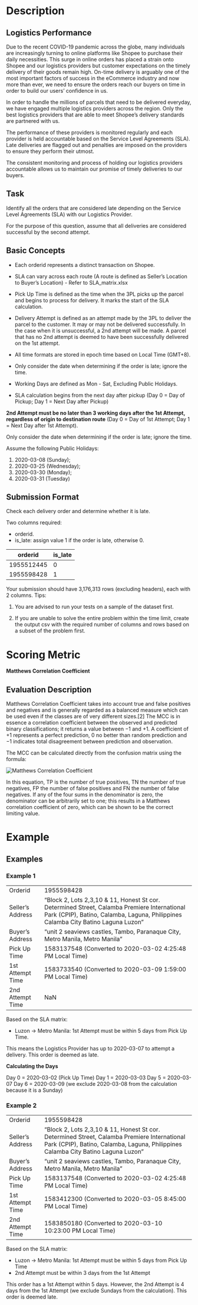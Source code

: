 # Description

## Logistics Performance

Due to the recent COVID-19 pandemic across the globe, many individuals are increasingly turning to online platforms like Shopee to purchase their daily necessities. This surge in online orders has placed a strain onto Shopee and our logistics providers but customer expectations on the timely delivery of their goods remain high. On-time delivery is arguably one of the most important factors of success in the eCommerce industry and now more than ever, we need to ensure the orders reach our buyers on time in order to build our users’ confidence in us.

In order to handle the millions of parcels that need to be delivered everyday, we have engaged multiple logistics providers across the region. Only the best logistics providers that are able to meet Shopee’s delivery standards are partnered with us.

The performance of these providers is monitored regularly and each provider is held accountable based on the Service Level Agreements (SLA). Late deliveries are flagged out and penalties are imposed on the providers to ensure they perform their utmost.

The consistent monitoring and process of holding our logistics providers accountable allows us to maintain our promise of timely deliveries to our buyers.

## Task

Identify all the orders that are considered late depending on the Service Level Agreements (SLA) with our Logistics Provider.

For the purpose of this question, assume that all deliveries are considered successful by the second attempt.

## Basic Concepts

- Each orderid represents a distinct transaction on Shopee.

- SLA can vary across each route (A route is defined as Seller’s Location to Buyer’s Location) - Refer to SLA_matrix.xlsx

- Pick Up Time is defined as the time when the 3PL picks up the parcel and begins to process for delivery. It marks the start of the SLA calculation.

- Delivery Attempt is defined as an attempt made by the 3PL to deliver the parcel to the customer. It may or may not be delivered successfully. In the case when it is unsuccessful, a 2nd attempt will be made. A parcel that has no 2nd attempt is deemed to have been successfully delivered on the 1st attempt.

- All time formats are stored in epoch time based on Local Time (GMT+8).

- Only consider the date when determining if the order is late; ignore the time.

- Working Days are defined as Mon - Sat, Excluding Public Holidays.

- SLA calculation begins from the next day after pickup (Day 0 = Day of Pickup; Day 1 = Next Day after Pickup)

**2nd Attempt must be no later than 3 working days after the 1st Attempt, regardless of origin to destination route** (Day 0 = Day of 1st Attempt; Day 1 = Next Day after 1st Attempt).

Only consider the date when determining if the order is late; ignore the time.

Assume the following Public Holidays: 

1. 2020-03-08 (Sunday);
2. 2020-03-25 (Wednesday);
3. 2020-03-30 (Monday);
4. 2020-03-31 (Tuesday)

## Submission Format

Check each delivery order and determine whether it is late.

Two columns required:

- orderid.
- is_late: assign value 1 if the order is late, otherwise 0.

|orderid     |is_late|
|------------|-------|
|1955512445  |0      |
|1955598428  |1      |

Your submission should have 3,176,313 rows (excluding headers), each with 2 columns.
Tips:

1) You are advised to run your tests on a sample of the dataset first.

2) If you are unable to solve the entire problem within the time limit, create the output csv with the required number of columns and rows based on a subset of the problem first.

# Scoring Metric

**Matthews Correlation Coefficient**

## Evaluation Description

Matthews Correlation Coefficient takes into account true and false positives and negatives and is generally regarded as a balanced measure which can be used even if the classes are of very different sizes.[2] The MCC is in essence a correlation coefficient between the observed and predicted binary classifications; it returns a value between −1 and +1. A coefficient of +1 represents a perfect prediction, 0 no better than random prediction and −1 indicates total disagreement between prediction and observation.

The MCC can be calculated directly from the confusion matrix using the formula:

![Matthews Correlation Coefficient](https://miro.medium.com/max/2442/1*8E2rPn_ccOqGuPYj1gBTAg.png)

In this equation, TP is the number of true positives, TN the number of true negatives, FP the number of false positives and FN the number of false negatives. If any of the four sums in the denominator is zero, the denominator can be arbitrarily set to one; this results in a Matthews correlation coefficient of zero, which can be shown to be the correct limiting value.

# Example

## Examples
### Example 1


|||
|-----------------|--------------------------------------------------------------------------------------------------------------------------------------------------------------------------------------------------------------------------------------------------------------------------------------------------------------------------------------------------------------------|
|Orderid|1955598428|
|Seller’s Address|“Block 2, Lots 2,3,10 & 11, Honest St cor. Determined Street, Calamba Premiere International Park (CPIP), Batino, Calamba, Laguna, Philippines Calamba City Batino Laguna Luzon”|
|Buyer’s Address|“unit 2 seaviews castles, Tambo, Paranaque City, Metro Manila, Metro Manila”|
|Pick Up Time|1583137548 (Converted to 2020-03-02 4:25:48 PM Local Time)|
|1st Attempt Time|1583733540 (Converted to 2020-03-09 1:59:00 PM Local Time)|
|2nd Attempt Time|NaN|

Based on the SLA matrix:

- Luzon -> Metro Manila: 1st Attempt must be within 5 days from Pick Up Time.

This means the Logistics Provider has up to 2020-03-07 to attempt a delivery. This order is deemed as late.

**Calculating the Days**

Day 0 = 2020-03-02 (Pick Up Time)
Day 1 = 2020-03-03 
Day 5 = 2020-03-07 
Day 6 = 2020-03-09 (we exclude 2020-03-08 from the calculation because it is a Sunday)

### Example 2

|||
|-----------------|--------------------------------------------------------------------------------------------------------------------------------------------------------------------------------------------------------------------------------------------------------------------------------------------------------------------------------------------------------------------|
|Orderid|1955598428|
|Seller’s Address|“Block 2, Lots 2,3,10 & 11, Honest St cor. Determined Street, Calamba Premiere International Park (CPIP), Batino, Calamba, Laguna, Philippines Calamba City Batino Laguna Luzon”|
|Buyer’s Address|“unit 2 seaviews castles, Tambo, Paranaque City, Metro Manila, Metro Manila”|
|Pick Up Time|1583137548 (Converted to 2020-03-02 4:25:48 PM Local Time)|
|1st Attempt Time|1583412300 (Converted to 2020-03-05 8:45:00 PM Local Time)|
|2nd Attempt Time|1583850180 (Converted to 2020-03-10 10:23:00 PM Local Time)|

Based on the SLA matrix:

- Luzon -> Metro Manila: 1st Attempt must be within 5 days from Pick Up Time
- 2nd Attempt must be within 3 days from the 1st Attempt

This order has a 1st Attempt within 5 days. However, the 2nd Attempt is 4 days from the 1st Attempt (we exclude Sundays from the calculation). This order is deemed late.
